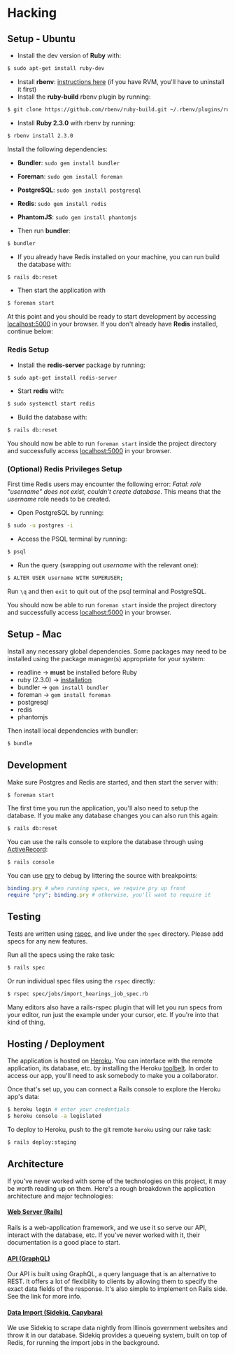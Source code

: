 # Hacking

## Setup - Ubuntu
- Install the dev version of **Ruby** with: 
```sh
$ sudo apt-get install ruby-dev
```
- Install **rbenv**: [instructions here](https://github.com/rbenv/rbenv) (if you have RVM, you'll have to uninstall it first)
- Install the **ruby-build** rbenv plugin by running:
```sh
$ git clone https://github.com/rbenv/ruby-build.git ~/.rbenv/plugins/ruby-build
```
- Install **Ruby 2.3.0** with rbenv by running:
```sh
$ rbenv install 2.3.0
```
Install the following dependencies:
- **Bundler**: `sudo gem install bundler`
- **Foreman**: `sudo gem install foreman`
- **PostgreSQL**: `sudo gem install postgresql`
- **Redis**: `sudo gem install redis`
- **PhantomJS**: `sudo gem install phantomjs`


- Then run **bundler**:
```sh
$ bundler
```
- If you already have Redis installed on your machine, you can run build the database with: 
```sh
$ rails db:reset
```
- Then start the application with
```sh
$ foreman start
```

At this point and you should be ready to start development by accessing [localhost:5000](http://localhost:5000) in your browser. If you don't already have **Redis** installed, continue below:
### Redis Setup
- Install the **redis-server** package by running: 
```sh
$ sudo apt-get install redis-server
```
- Start **redis** with:
```sh
$ sudo systemctl start redis
```
- Build the database with:
```sh
$ rails db:reset
```
You should now be able to run `foreman start` inside the project directory and successfully access [localhost:5000](http://localhost:5000) in your browser.

### (Optional) Redis Privileges Setup
First time Redis users may encounter the following error: *Fatal: role "username" does not exist, couldn't create database*. This means that the *username* role needs to be created.

- Open PostgreSQL by running:
```sh
$ sudo -u postgres -i
```
- Access the PSQL terminal by running:
```sh
$ psql
```
- Run the query (swapping out *username* with the relevant one):
```sh
$ ALTER USER username WITH SUPERUSER;
```
Run `\q` and then `exit` to quit out of the psql terminal and PostgreSQL.

You should now be able to run `foreman start` inside the project directory and successfully access [localhost:5000](http://localhost:5000) in your browser.

## Setup - Mac

Install any necessary global dependencies. Some packages may need to be installed using the package manager(s) appropriate for your system:

- readline -> **must** be installed before Ruby
- ruby (2.3.0) -> [installation](https://github.com/rbenv/rbenv)
- bundler -> `gem install bundler`
- foreman -> `gem install foreman`
- postgresql
- redis
- phantomjs

Then install local dependencies with bundler:
```sh
$ bundle
```

## Development

Make sure Postgres and Redis are started, and then start the server with:

```sh
$ foreman start
```

The first time you run the application, you'll also need to setup the database. If you make any database changes you can also run this again:

```sh
$ rails db:reset
```

You can use the rails console to explore the database through using [ActiveRecord](http://guides.rubyonrails.org/active_record_querying.html):

```sh
$ rails console  
```

You can use [pry](http://pryrepl.org/) to debug by littering the source with breakpoints:

```ruby
binding.pry # when running specs, we require pry up front
require "pry"; binding.pry # otherwise, you'll want to require it
```

## Testing

Tests are written using [rspec](http://www.relishapp.com/rspec/rspec-expectations/v/3-5/docs), and live under the `spec` directory. Please add specs for any new features.

Run all the specs using the rake task:

```sh
$ rails spec
```

Or run individual spec files using the `rspec` directly:

```sh
$ rspec spec/jobs/import_hearings_job_spec.rb
```

Many editors also have a rails-rspec plugin that will let you run specs from your editor, run just the example under your cursor, etc. If you're into that kind of thing.

## Hosting / Deployment

The application is hosted on [Heroku](https://dashboard.heroku.com/apps/legislated). You can interface with the remote application, its database, etc. by installing the Heroku [toolbelt](https://devcenter.heroku.com/articles/heroku-cli#download-and-install). In order to access our app, you'll need to ask somebody to make you a collaborator.

Once that's set up, you can connect a Rails console to explore the Heroku app's data:

```sh
$ heroku login # enter your credentials
$ heroku console -a legislated
```

To deploy to Heroku, push to the git remote `heroku` using our rake task:

```sh
$ rails deploy:staging
```

## Architecture

If you've never worked with some of the technologies on this project, it may be worth reading up on them. Here's a rough breakdown the application architecture and major technologies:

#### [Web Server (Rails)](http://guides.rubyonrails.org/)

Rails is a web-application framework, and we use it so serve our API, interact with the database, etc. If you've never worked with it, their documentation is a good place to start.

#### [API (GraphQL)](wiki/api.md)

Our API is built using GraphQL, a query language that is an alternative to REST. It offers a lot of flexibility to clients by allowing them to specify the exact data fields of the response. It's also simple to implement on Rails side. See the link for more info.

#### [Data Import (Sidekiq, Capybara)](wiki/import.md)

We use Sidekiq to scrape data nightly from Illinois government websites and throw it in our database. Sidekiq provides a queueing system, built on top of Redis, for running the import jobs in the background.
